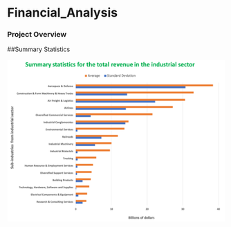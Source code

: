 # Financial_Analysis

### Project Overview  

##Summary Statistics

<img src="https://github.com/jorgeUnas/Financial_Analysis/blob/main/Summary_Statistics.png" alt="Summary Statistics"> 
